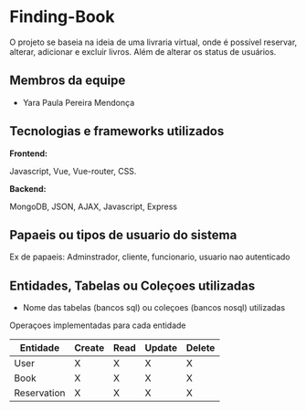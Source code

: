 # Finding-Book

O projeto se baseia na ideia de uma livraria virtual, onde é possível reservar, alterar, adicionar e excluir livros. Além de alterar os status de usuários.

## Membros da equipe

- Yara Paula Pereira Mendonça

## Tecnologias e frameworks utilizados

**Frontend:**

Javascript, Vue, Vue-router, CSS.

**Backend:**

MongoDB, JSON, AJAX, Javascript, Express

## Papaeis ou tipos de usuario do sistema

Ex de papaeis:
Adminstrador, cliente, funcionario, usuario nao autenticado

## Entidades, Tabelas ou Coleçoes utilizadas

- Nome das tabelas (bancos sql) ou coleçoes (bancos nosql) utilizadas

Operaçoes implementadas para cada entidade

| Entidade| Create | Read | Update | Delete |
| --- | --- | --- | --- | --- |
| User | X | X | X | X |
| Book | X | X | X | X |
| Reservation | X | X | X | X |
